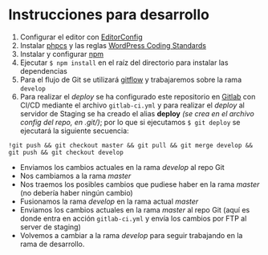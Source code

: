 # Instrucciones para desarrollo

1. Configurar el editor con [EditorConfig](https://editorconfig.org/)
2. Instalar [phpcs](https://github.com/squizlabs/PHP_CodeSniffer) y las reglas [WordPress Coding Standards](https://github.com/WordPress/WordPress-Coding-Standards)
3. Instalar y configurar [npm](https://www.npmjs.com/)
4. Ejecutar `$ npm install` en el raíz del directorio para instalar las dependencias
5. Para el flujo de Git se utilizará [gitflow](https://www.atlassian.com/git/tutorials/comparing-workflows/gitflow-workflow) y trabajaremos sobre la rama `develop`
6. Para realizar el *deploy* se ha configurado este repositorio en [Gitlab](https://gitlab.com) con CI/CD mediante el archivo `gitlab-ci.yml` y para realizar el *deploy* al servidor de Staging se ha creado el alias **deploy** *(se crea en el archivo config del repo, en .git/)*; por lo que si ejecutamos `$ git deploy` se ejecutará la siguiente secuencia:

`!git push && git checkout master && git pull && git merge develop && git push && git checkout develop`

* Enviamos los cambios actuales en la rama *develop* al repo Git
* Nos cambiamos a la rama *master*
* Nos traemos los posibles cambios que pudiese haber en la rama *master* (no debería haber ningún cambio)
* Fusionamos la rama *develop* en la rama actual *master*
* Enviamos los cambios actuales en la rama *master* al repo Git (aquí es donde entra en acción `gitlab-ci.yml` y envía los cambios por FTP al server de staging)
* Volvemos a cambiar a la rama *develop* para seguir trabajando en la rama de desarrollo.

